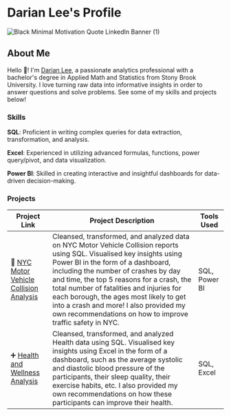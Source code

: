  # Darian Lee's Profile
![Black Minimal Motivation Quote LinkedIn Banner (1)](https://github.com/darianlee555/darianlee555/assets/145151765/8fdba66a-c1c7-4852-9fa9-89b1c0c086e9)

## About Me

Hello 👋! I'm [Darian Lee](https://www.linkedin.com/in/darianlee555), a passionate analytics professional with a bachelor's degree in Applied Math and Statistics from Stony Brook University. I love turning raw data into informative insights in order to answer questions and solve problems. See some of my skills and projects below!

### Skills
**SQL**: Proficient in writing complex queries for data extraction, transformation, and analysis.

**Excel**: Experienced in utilizing advanced formulas, functions, power query/pivot, and data visualization.

**Power BI**: Skilled in creating interactive and insightful dashboards for data-driven decision-making.

### Projects
| Project Link | Project Description | Tools Used |
|---|---|---|
|🚗 [NYC Motor Vehicle Collision Analysis](https://github.com/darianlee555/Portfolio-Projects/blob/main/README.md)|Cleansed, transformed, and analyzed data on NYC Motor Vehicle Collision reports using SQL. Visualised key insights using Power BI in the form of a dashboard, including the number of crashes by day and time, the top 5 reasons for a crash, the total number of fatalities and injuries for each borough, the ages most likely to get into a crash and more! I also provided my own recommendations on how to improve traffic safety in NYC.|SQL, Power BI|
|➕ [Health and Wellness Analysis](https://github.com/darianlee555/Health-and-Wellness-Project/blob/main/README.md)|Cleansed, transformed, and analyzed Health data using SQL. Visualised key insights using Excel in the form of a dashboard, such as the average systolic and diastolic blood pressure of the participants, their sleep quality, their exercise habits, etc. I also provided my own recommendations on how these participants can improve their health.|SQL, Excel|
